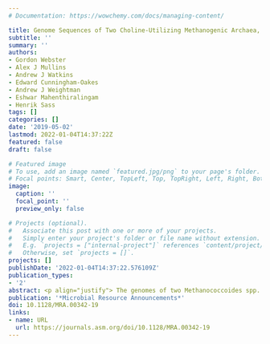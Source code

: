 ```yaml
---
# Documentation: https://wowchemy.com/docs/managing-content/

title: Genome Sequences of Two Choline-Utilizing Methanogenic Archaea, Methanococcoides spp., Isolated from Marine Sediments
subtitle: ''
summary: ''
authors:
- Gordon Webster
- Alex J Mullins
- Andrew J Watkins
- Edward Cunningham-Oakes
- Andrew J Weightman
- Eshwar Mahenthiralingam
- Henrik Sass
tags: []
categories: []
date: '2019-05-02'
lastmod: 2022-01-04T14:37:22Z
featured: false
draft: false

# Featured image
# To use, add an image named `featured.jpg/png` to your page's folder.
# Focal points: Smart, Center, TopLeft, Top, TopRight, Left, Right, BottomLeft, Bottom, BottomRight.
image:
  caption: ''
  focal_point: ''
  preview_only: false

# Projects (optional).
#   Associate this post with one or more of your projects.
#   Simply enter your project's folder or file name without extension.
#   E.g. `projects = ["internal-project"]` references `content/project/deep-learning/index.md`.
#   Otherwise, set `projects = []`.
projects: []
publishDate: '2022-01-04T14:37:22.576109Z'
publication_types:
- '2'
abstract: <p align="justify"> The genomes of two Methanococcoides spp. that were isolated from marine sediments and are capable of carrying out methanogenesis from choline and other methylotrophic substrates were sequenced. The average nucleotide identity and in silico DNA-DNA hybridization analyses demonstrate that they represent species different from those previously described. </p>
publication: '*Microbial Resource Announcements*'
doi: 10.1128/MRA.00342-19
links:
- name: URL
  url: https://journals.asm.org/doi/10.1128/MRA.00342-19
---
```

